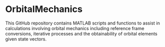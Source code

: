 # OrbitalMechanics

This GitHub repository contains MATLAB scripts and functions to assist in calculations involving orbital mechanics including reference frame conversions, iterative processes and the obtainability of orbital elements given state vectors.
